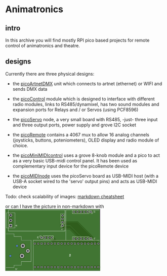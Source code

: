 # Animatronics
## intro
In this archive you will find mostly RPI pico based projects for remote control of animatronics and theatre. 

## designs
Currently there are three physical designs:


- the [picoArtnetDMX](/picoArtnetDMX/picoArtnetDMX)  unit which connects to artnet (ethernet) or WIFI and sends DMX data
- the [picoControl](/picoControl) module which is designed to interface with different radio modules, links to RS485/dynamixel, has two sound modules and expansion ports for Relays and / or Servos (using PCF8596)
- the [picoServo](/picoServo) node, a very small board with RS485, -just- three input and three output ports, power supply and grove I2C socket
- the [picoRemote](/picoRemote) contains a 4067 mux to allow 16 analog channels (joysticks, buttons, poteniometers), OLED display and radio module of choice. 

- the [picoMiniMIDIcontrol](/picoMiniMIDIcontrol/) uses a grove 8-knob module and a pico to act as a very basic USB-midi control panel. It has been used as complementary input device for the picoRemote device
- the [picoMIDInode](/picoMIDInode/) uses the picoServo board as USB-MIDI host (with a USB-A socket wired to the 'servo' output pins) and acts as USB-MIDI device

Todo: check scalability of images: [markdown cheatsheet](https://www.markdownguide.org/cheat-sheet/)

or can I have the picture in non-markdown with
<img src="images/picoArtnet.jpg" alt="pico Artnet PCB" width="300">